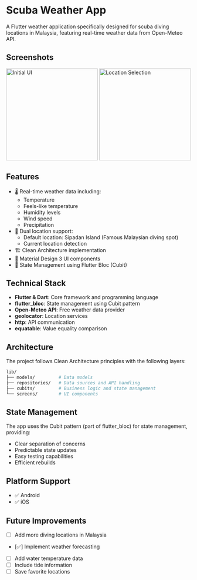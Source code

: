 # Scuba Weather App

A Flutter weather application specifically designed for scuba diving locations in Malaysia, featuring real-time weather data from Open-Meteo API.

## Screenshots

<p float="left">
  <img src="screenshot/screenshot1.png" width="250" alt="Initial UI" />
  <img src="screenshot/screenshot2.png" width="250" alt="Location Selection" />
</p>

## Features

- 🌡️ Real-time weather data including:
  - Temperature
  - Feels-like temperature
  - Humidity levels
  - Wind speed
  - Precipitation
- 📍 Dual location support:
  - Default location: Sipadan Island (Famous Malaysian diving spot)
  - Current location detection
- 🏗️ Clean Architecture implementation
- 📱 Material Design 3 UI components
- 🔄 State Management using Flutter Bloc (Cubit)

## Technical Stack

- **Flutter & Dart**: Core framework and programming language
- **flutter_bloc**: State management using Cubit pattern
- **Open-Meteo API**: Free weather data provider
- **geolocator**: Location services
- **http**: API communication
- **equatable**: Value equality comparison

## Architecture

The project follows Clean Architecture principles with the following layers:

```bash
lib/
├── models/         # Data models
├── repositories/   # Data sources and API handling
├── cubits/         # Business logic and state management
└── screens/        # UI components
```

## State Management

The app uses the Cubit pattern (part of flutter_bloc) for state management, providing:
- Clear separation of concerns
- Predictable state updates
- Easy testing capabilities
- Efficient rebuilds

## Platform Support

- ✅ Android
- ✅ iOS

## Future Improvements

- [ ] Add more diving locations in Malaysia
- [✅] Implement weather forecasting
- [ ] Add water temperature data
- [ ] Include tide information
- [ ] Save favorite locations
